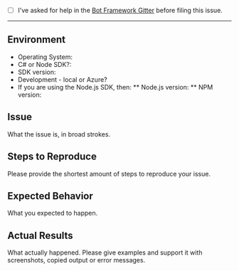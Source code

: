 - [ ] I've asked for help in the [Bot Framework Gitter](https://gitter.im/Microsoft/BotBuilder) before filing this issue.

---------------------------
## Environment

* Operating System: 
* C# or Node SDK?:
* SDK version:
* Development - local or Azure?
* If you are using the Node.js SDK, then:
** Node.js version:
** NPM version: 

## Issue

What the issue is, in broad strokes.

## Steps to Reproduce

Please provide the shortest amount of steps to reproduce your issue.

## Expected Behavior

What you expected to happen.

## Actual Results

What actually happened. Please give examples and support it with screenshots, copied output or error messages.

